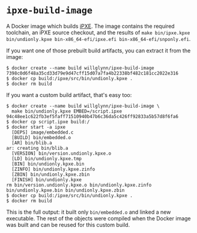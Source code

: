 # `ipxe-build-image`

A Docker image which builds [iPXE](http://www.ipxe.org). The image contains the required toolchain, an iPXE source checkout, and the results of `make bin/ipxe.kpxe bin/undionly.kpxe bin-x86_64-efi/ipxe.efi bin-x86_64-efi/snponly.efi`.

If you want one of those prebuilt build artifacts, you can extract it from the image:

```console
$ docker create --name build willglynn/ipxe-build-image
7398c0d6f48a35cd33d79e9d47cff15d07a7fa4b22338bf482c181cc2022e316
$ docker cp build:/ipxe/src/bin/undionly.kpxe .
$ docker rm build
```

If you want a custom build artifact, that's easy too:

```console
$ docker create --name build willglynn/ipxe-build-image \
  make bin/undionly.kpxe EMBED=/script.ipxe
94c48ee1c622fb3ef5faff71510940b47b6c36da5c426ff92833a5b57d8f6fa6
$ docker cp script.ipxe build:/
$ docker start -a ipxe
  [DEPS] image/embedded.c
  [BUILD] bin/embedded.o
  [AR] bin/blib.a
ar: creating bin/blib.a
  [VERSION] bin/version.undionly.kpxe.o
  [LD] bin/undionly.kpxe.tmp
  [BIN] bin/undionly.kpxe.bin
  [ZINFO] bin/undionly.kpxe.zinfo
  [ZBIN] bin/undionly.kpxe.zbin
  [FINISH] bin/undionly.kpxe
rm bin/version.undionly.kpxe.o bin/undionly.kpxe.zinfo bin/undionly.kpxe.bin bin/undionly.kpxe.zbin
$ docker cp build:/ipxe/src/bin/undionly.kpxe .
$ docker rm build
```

This is the full output: it built only `bin/embedded.o` and linked a new executable. The rest of the objects were compiled when the Docker image was built and can be reused for this custom build.
